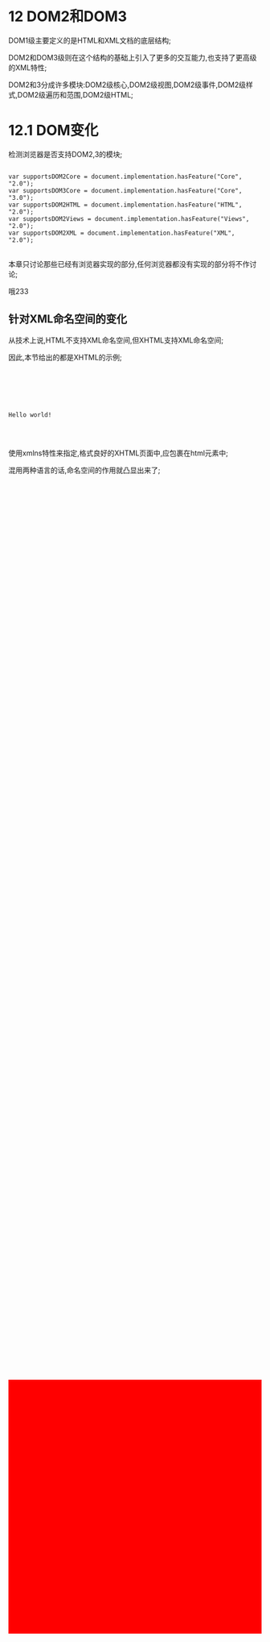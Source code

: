 # 12 DOM2和DOM3

DOM1级主要定义的是HTML和XML文档的底层结构;

DOM2和DOM3级则在这个结构的基础上引入了更多的交互能力,也支持了更高级的XML特性;

DOM2和3分成许多模块:DOM2级核心,DOM2级视图,DOM2级事件,DOM2级样式,DOM2级遍历和范围,DOM2级HTML;

# 12.1 DOM变化

检测浏览器是否支持DOM2,3的模块;

<pre>
<code>
var supportsDOM2Core = document.implementation.hasFeature("Core", "2.0");
var supportsDOM3Core = document.implementation.hasFeature("Core", "3.0");
var supportsDOM2HTML = document.implementation.hasFeature("HTML", "2.0");
var supportsDOM2Views = document.implementation.hasFeature("Views", "2.0");
var supportsDOM2XML = document.implementation.hasFeature("XML", "2.0");
</code>
</pre>

本章只讨论那些已经有浏览器实现的部分,任何浏览器都没有实现的部分将不作讨论;

哦233

## 针对XML命名空间的变化

从技术上说,HTML不支持XML命名空间,但XHTML支持XML命名空间;

因此,本节给出的都是XHTML的示例;

<pre>
<code>
<html xmlns="http://www.w3.org/1999/xhtml">
<head>
<title>Example XHTML page</title>
</head>
<body>
Hello world!
</body>
</html>
</code>
</pre>

使用xmlns特性来指定,格式良好的XHTML页面中,应包裹在html元素中;

混用两种语言的话,命名空间的作用就凸显出来了;

<pre>
<code>
<html xmlns="http://www.w3.org/1999/xhtml">
<head>
<title>Example XHTML page</title>
</head>
<body>
<svg xmlns="http://www.w3.org/2000/svg" version="1.1"
viewBox="0 0 100 100" style="width:100%; height:100%">
<rect x="0" y="0" width="100" height="100" style="fill:red"/>
</svg>
</body>
</html>
</code>
</pre>

但是问题也来了,创建元素的时候,到底是创建哪个命名空间的元素呢;

"DOM2 级核心"通过为大多数DOM1级方法提供特定于命名空间的版本解决了这个问题;

### Node类型的变化

DOM2级中,Node类型包涵一下特定于命名空间的属性:

1.localName:不带命名空间前缀的节点名称;

2.namespaceURI:命名空间URI或者(未指定的情况下)null;

3.prefix:命名空间前缀或者(未指定的情况下)null;

<pre>
<code>
<html xmlns="http://www.w3.org/1999/xhtml">
<head>
<title>Example XHTML page</title>
</head>
<body>
<s:svg xmlns:s="http://www.w3.org/2000/svg" version="1.1"
viewBox="0 0 100 100" style="width:100%; height:100%">
<s:rect x="0" y="0" width="100" height="100" style="fill:red"/>
</s:svg>
</body>
</html>
</code>
</pre>

对于`<html>`元素来说,它的localName和tagName是"html",

namespaceURI 是"http://www.w3.org/1999/xhtml",而prefix是null;

对于`<s:svg>`元素而言,它的localName是"svg",tagName是"s:svg",

namespaceURI是"http://www.w3.org/2000/svg",而prefix是"s";

DOM3引入了更多的方法;

1.isDefaultNamespace(namespaceURI):在指定的namespaceURI是当前节点的默认命名空间的情况下返回true;

2.lookupNamespaceURI(prefix):返回给定prefix的命名空间;

3.lookupPrefix(namespaceURI):返回给定namespaceURI的前缀;

<pre>
<code>
alert(document.body.isDefaultNamespace("http://www.w3.org/1999/xhtml"); //true
//假设svg 中包含着对<s:svg>的引用
alert(svg.lookupPrefix("http://www.w3.org/2000/svg")); //"s"
alert(svg.lookupNamespaceURI("s")); //"http://www.w3.org/2000/svg"
</code>
</pre>

这样就获知了某个节点与文档其他元素之间的关系;

### Document类型的变化

DOM2级中,与命名空间有关的新方法;

1.createElementNS(namespaceURI, tagName):使用给定的tagName创建一个属于命名空间namespaceURI的新元素;

2.createAttributeNS(namespaceURI, attributeName):使用给定的attributeName创建一个属于命名空间namespaceURI的新特性;

3.getElementsByTagNameNS(namespaceURI, tagName):返回属于命名空间namespaceURI的tagName元素的NodeList;

<pre>
<code>
//创建一个新的SVG元素
var svg = document.createElementNS("http://www.w3.org/2000/svg","svg");
//创建一个属于某个命名空间的新特性
var att = document.createAttributeNS("http://www.somewhere.com", "random");
//取得所有XHTML元素
var elems = document.getElementsByTagNameNS("http://www.w3.org/1999/xhtml", "*");
</code>
</pre>

### Element类型的辩护

DOM2级核心中,操作特性的新方法;

1.getAttributeNS(namespaceURI,localName):

取得属于命名空间namespaceURI且名为localName的特性;

2.getAttributeNodeNS(namespaceURI,localName):

取得属于命名空间namespaceURI且名为localName的特性节点;

3.getElementsByTagNameNS(namespaceURI, tagName):

返回属于命名空间namespaceURI的tagName元素的NodeList;

4.hasAttributeNS(namespaceURI,localName):

确定当前元素是否有一个名为localName的特性,而且该特性的命名空间是namespaceURI;

注意,"DOM2 级核心"也增加了一个hasAttribute()方法,用于不考虑命名空间的情况;

5.removeAttriubteNS(namespaceURI,localName):

删除属于命名空间namespaceURI且名为localName的特性;

6.setAttributeNS(namespaceURI,qualifiedName,value):

设置属于命名空间namespace-URI且名为qualifiedName的特性的值为value;

7.setAttributeNodeNS(attNode):

设置属于命名空间namespaceURI的特性节点;

### NamedNodeMap类型的变化

新方法:

1.getNamedItemNS(namespaceURI,localName):

取得属于命名空间namespaceURI且名为localName的项;
 
2.removeNamedItemNS(namespaceURI,localName):

移除属于命名空间namespaceURI且名为localName的项;

4.setNamedItemNS(node):

添加node,这个节点已经事先指定了命名空间信息;

由于一般都是通过元素访问特性,所以这些方法很少使用;

## 其他方面的变化

确保API可靠性完整性的变化;

### DocumentType类型的变化

新增三个属性:publicId,systemId,internalSubset;

<pre>
<code>
<!DOCTYPE HTML PUBLIC "-//W3C//DTD HTML 4.01//EN"
"http://www.w3.org/TR/html4/strict.dtd">
</code>
</pre>

publicId是"-//W3C//DTD HTML 4.01//EN",

systemId是"http://www.w3.org/TR/html4/strict.dtd";

<pre>
<code>
<!DOCTYPE html PUBLIC "-//W3C//DTD XHTML 1.0 Strict//EN"
"http://www.w3.org/TR/xhtml1/DTD/xhtml1-strict.dtd"
[<!ELEMENT name (#PCDATA)>] >
</code>
</pre>

document.doctype.internalSubset 将得到"<!ELEMENT name (#PCDATA)>";

极少访问这些信息;

### Document类型的变化

importNode()方法,接收两个参数,要复制的节点和一个表示是否复制子节点的布尔值;

返回的结果是原来节点的副本;

<pre>
<code>
var newNode = document.importNode(oldNode, true); //导入节点及其所有子节点
document.body.appendChild(newNode);
</code>
</pre>

defaultView属性,保存了一个指向拥有给定文档的窗口的指针;

除了IE外所以浏览器都支持这个属性,在IE中,等价属性叫parentWindow;

"DOM2级核心"为document.implementation对象规定了两个新方法:createDocumentType()和createDocument();

前者接收3个参数:文档类型名称,publicId,systemId;

<pre>
<code>
var doctype = document.implementation.createDocumentType("html",
"-//W3C//DTD HTML 4.01//EN",
"http://www.w3.org/TR/html4/strict.dtd");
</code>
</pre>

createDocument()接受3个参数:

针对文档中元素的namespaceURI,文档元素的标签名,新文档的文档类型;

<pre>
<code>
	// 创建一个没有命名空间的新文档,文档元素为<root>,没有指定文档类型;
var doc = document.implementation.createDocument("", "root", null);

// 创建一个XHTML文档
var doctype = document.implementation.createDocumentType("html",
" -//W3C//DTD XHTML 1.0 Strict//EN",
"http://www.w3.org/TR/xhtml1/DTD/xhtml1-strict.dtd");
var doc = document.implementation.createDocument("http://www.w3.org/1999/xhtml",
"html", doctype);
</code>
</pre>

"DOM2级HTML"模块也为document.implementation新增了一个方法,名叫createHTMLDocument();

这个方法的用途是创建一个完整的HTML文档;

包括`<html>`,`<head>`,`<title>`和`<body>`元素;

这个方法只接受一个参数,即新创建文档的标题(放在`<title>`元素中的字符串);

返回新的HTML文档;

通过调用createHTMLDocument()创建的这个文档,是HTMLDocument类型的实例;

因而具有该类型的所有属性和方法,包括title和body属性;

### Node类型的变化

isSupported(),接收两个参数:特性名和特性版本号;

<pre>
<code>
if (document.body.isSupported("HTML", "2.0")){
//执行只有"DOM2 级HTML"才支持的操作
}
</code>
</pre>

DOM3级引入了两个辅助比较节点的方法:isSameNode()和isEqualNode();

这两个方法都接受一个节点参数,并在传入节点与引用的节点相同或相等时返回true;

所谓相同,指的是两个节点引用的是同一个对象;

所谓相等,指的是两个节点是相同的类型,具有相等的属性(nodeName,nodeValue,等等),

而且它们的attributes和childNodes属性也相等(相同位置包含相同的值);

<pre>
<code>
var div1 = document.createElement("div");
div1.setAttribute("class", "box");
var div2 = document.createElement("div");
div2.setAttribute("class", "box");
alert(div1.isSameNode(div1)); //true
alert(div1.isEqualNode(div2)); //true
alert(div1.isSameNode(div2)); //false
</code>
</pre>

DOM3级还针对为DOM节点添加额外数据引入了新方法;

setUserData()方法会将数据指定给节点,接受3个参数:

要设置的键,实际的数据(可以是任何数据类型)和处理函数;

<pre>
<code>
document.body.setUserData("name", "Nicholas", function(){});
</code>
</pre>

getUserData()并传入相同的键,就可以取得该数据;

<pre>
<code>
var value = document.body.getUserData("name");
</code>
</pre>

传入setUserData()中的处理函数会在带有数据的节点被复制,删除,重命名或引入一个文档时调用;

因而你可以事先决定在上述操作发生时如何处理用户数据;

处理函数接受5个参数:

1.表示操作类型的数值(1 表示复制,2 表示导入,3 表示删除,4 表示重命名);

2.数据键;

3.数据值;

4.源节点;

5.目标节点;

在删除节点时,源节点是null;除在复制节点时,目标节点均为null;

在函数内部,你可以决定如何存储数据;

<pre>
<code>
var div = document.createElement("div");
div.setUserData("name", "Nicholas", function (operation, key, value, src, dest) {
    if (operation == 1) {
        dest.setUserData(key, value, function () {
        });
    }
});
var newDiv = div.cloneNode(true);
alert(newDiv.getUserData("name")); //"Nicholas"
</code>
</pre>

这里,先创建了一个<div>元素,然后又为它添加了一些数据(用户数据);

在使用cloneNode()复制这个元素时,就会调用处理函数,

从而将数据自动复制到了副本节点;

结果在通过副本节点调用getUserData()时,就会返回与原始节点中包含的相同的值;

### 框架的变化

框架和内嵌框架分别用HTMLFrameElement 和HTMLIFrameElement表示,

它们在DOM2级中都有了一个新属性,名叫contentDocument;

这个属性包含一个指针,指向表示框架内容的文档对象;

<pre>
<code>
var iframe = document.getElementById("myIframe");
var iframeDoc = iframe.contentDocument; //在IE8 以前的版本中无效
</code>
</pre>

IE8之前不支持框架中的contentDocument属性,但支持一个名叫contentWindow的属性;

所以;

<pre>
<code>
var iframe = document.getElementById("myIframe");
var iframeDoc = iframe.contentDocument || iframe.contentWindow.document;
</code>
</pre>